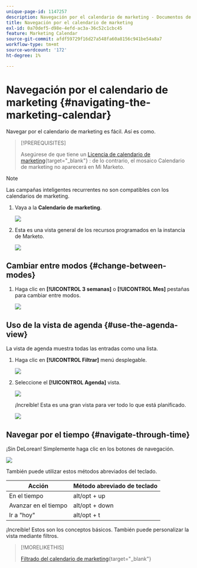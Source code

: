 ```yaml
---
unique-page-id: 1147257
description: Navegación por el calendario de marketing - Documentos de Marketo - Documentación del producto
title: Navegación por el calendario de marketing
exl-id: 0a70def5-d98e-4efd-ac3a-36c52c1cbc45
feature: Marketing Calendar
source-git-commit: afdf59729f16d27a548fa60a8156c941be54a8a7
workflow-type: tm+mt
source-wordcount: '172'
ht-degree: 1%

---
```


# Navegación por el calendario de marketing {#navigating-the-marketing-calendar}

Navegar por el calendario de marketing es fácil. Así es como.

>[!PREREQUISITES]
>
>Asegúrese de que tiene un [Licencia de calendario de marketing](/help/marketo/product-docs/core-marketo-concepts/marketing-calendar/understanding-the-calendar/issue-revoke-a-marketing-calendar-license.md){target="_blank"} : de lo contrario, el mosaico Calendario de marketing no aparecerá en Mi Marketo.

>[!NOTE]
>
>Las campañas inteligentes recurrentes no son compatibles con los calendarios de marketing.

1. Vaya a la **Calendario de marketing**.

   ![](assets/2017-05-10-15-30-47.png)

1. Esta es una vista general de los recursos programados en la instancia de Marketo.

   ![](assets/image2014-9-15-16-3a44-3a22.png)

## Cambiar entre modos {#change-between-modes}

1. Haga clic en **[!UICONTROL 3 semanas]** o **[!UICONTROL Mes]** pestañas para cambiar entre modos.

   ![](assets/image2014-9-15-16-3a46-3a16.png)

## Uso de la vista de agenda {#use-the-agenda-view}

La vista de agenda muestra todas las entradas como una lista.

1. Haga clic en **[!UICONTROL Filtrar]** menú desplegable.

   ![](assets/image2014-9-26-10-3a29-3a6.png)

1. Seleccione el **[!UICONTROL Agenda]** vista.

   ![](assets/image2014-9-26-10-3a29-3a36.png)

   ¡Increíble! Esta es una gran vista para ver todo lo que está planificado.

   ![](assets/image2014-9-26-10-3a30-3a9.png)

## Navegar por el tiempo {#navigate-through-time}

¡Sin DeLorean! Simplemente haga clic en los botones de navegación.

![](assets/image2014-9-26-10-3a31-3a25.png)

También puede utilizar estos métodos abreviados del teclado.

| Acción | Método abreviado de teclado |
|---|---|
| En el tiempo | alt/opt + up |
| Avanzar en el tiempo | alt/opt + down |
| Ir a &quot;hoy&quot; | alt/opt + t |

¡Increíble! Estos son los conceptos básicos. También puede personalizar la vista mediante filtros.

>[!MORELIKETHIS]
>
>[Filtrado del calendario de marketing](/help/marketo/product-docs/core-marketo-concepts/marketing-calendar/working-with-the-calendar/filtering-the-marketing-calendar.md){target="_blank"}
